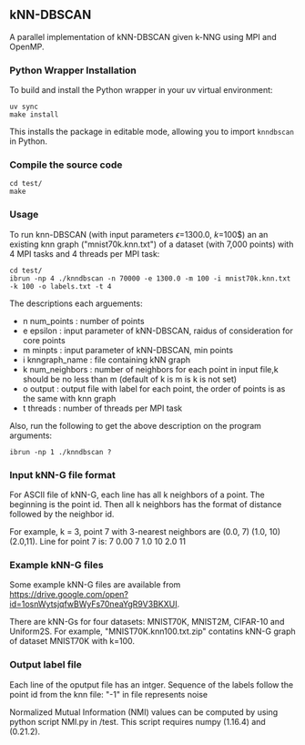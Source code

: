 ## kNN-DBSCAN
A parallel implementation of kNN-DBSCAN given k-NNG using MPI and OpenMP.

### Python Wrapper Installation
To build and install the Python wrapper in your uv virtual environment:

    uv sync
    make install

This installs the package in editable mode, allowing you to import `knndbscan` in Python.

### Compile the source code
    cd test/
    make

### Usage
To run knn-DBSCAN (with input parameters $\epsilon$=1300.0, $k$=100$) an an existing knn graph ("mnist70k.knn.txt") of a dataset (with 7,000 points) with 4 MPI tasks and 4 threads per MPI task:

    cd test/
    ibrun -np 4 ./knndbscan -n 70000 -e 1300.0 -m 100 -i mnist70k.knn.txt -k 100 -o labels.txt -t 4
    
The descriptions each arguements:
- n num_points  : number of points
- e epsilon     : input parameter of kNN-DBSCAN, raidus of consideration for core points
- m minpts      : input parameter of kNN-DBSCAN, min points
- i knngraph_name    : file containing kNN graph
- k num_neighbors    : number of neighbors for each point in input file,k should be no less than m (default of k is m is k is not set)
- o output      : output file with label for each point, the order of points is as the same with knn graph
- t threads  : number of threads per MPI task

Also, run the following to get the above description on the program arguments:

    ibrun -np 1 ./knndbscan ?


### Input kNN-G file format
For ASCII file of kNN-G, each line has all k neighbors of a point. The beginning is the point id. Then all k neighbors has the format of distance followed by the neighbor id.

For example, k = 3, point 7 with 3-nearest neighbors are (0.0, 7) (1.0, 10) (2.0,11). Line for point 7 is: 7 0.00 7 1.0 10 2.0 11


### Example kNN-G files
Some example kNN-G files are available from <https://drive.google.com/open?id=1osnWytsjqfwBWyFs70neaYgR9V3BKXUI>.

There are kNN-Gs for four datasets: MNIST70K, MNIST2M, CIFAR-10 and Uniform2S. For example, "MNIST70K.knn100.txt.zip" contatins kNN-G graph of dataset MNIST70K with k=100.   


### Output label file 
Each line of the oputput file has an intger. Sequence of the labels follow the point id from the knn file: "-1" in file represents noise 

Normalized Mutual Information (NMI) values can be computed by using python script NMI.py in /test. This script requires numpy (1.16.4) and (0.21.2).


